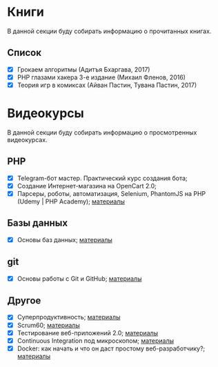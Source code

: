 # Книги
В данной секции буду собирать информацию о прочитанных книгах.

## Список
- [X] Грокаем алгоритмы (Адитъя Бхаргава, 2017)  
- [X] PHP глазами хакера 3-е издание (Михаил Фленов, 2016)
- [X] Теория игр в комиксах (Айван Пастин, Тувана Пастин, 2017)

# Видеокурсы
В данной секции буду собирать информацию о просмотренных видеокурсах.

## PHP
- [X] Telegram-бот мастер. Практический курс создания бота;  
- [X] Создание Интернет-магазина на OpenCart 2.0;  
- [X] Парсеры, роботы, автоматизация, Selenium, PhantomJS на PHP (Udemy \| PHP Academy); [материалы](https://github.com/anstag/videoCourses/tree/master/PHP/%D0%9F%D0%B0%D1%80%D1%81%D0%B5%D1%80%D1%8B%2C%20%D1%80%D0%BE%D0%B1%D0%BE%D1%82%D1%8B%2C%20%D0%B0%D0%B2%D1%82%D0%BE%D0%BC%D0%B0%D1%82%D0%B8%D0%B7%D0%B0%D1%86%D0%B8%D1%8F%2C%20Selenium%2C%20PhantomJS%20%D0%BD%D0%B0%20PHP)

## Базы данных
- [X] Основы баз данных; [материалы](https://github.com/anstag/videoCourses/tree/master/DB/%D0%9E%D1%81%D0%BD%D0%BE%D0%B2%D1%8B%20%D0%B1%D0%B0%D0%B7%20%D0%B4%D0%B0%D0%BD%D0%BD%D1%8B%D1%85)

## git
- [X] Основы работы с Git и GitHub; [материалы](https://github.com/anstag/videoCourses/tree/master/git/%D0%9E%D1%81%D0%BD%D0%BE%D0%B2%D1%8B%20%D1%80%D0%B0%D0%B1%D0%BE%D1%82%D1%8B%20%D1%81%20Git%20%D0%B8%20GitHub)

## Другое
- [X] Суперпродуктивность; [материалы](https://github.com/anstag/knowledge/tree/master/Other/%D0%A1%D1%83%D0%BF%D0%B5%D1%80%D0%BF%D1%80%D0%BE%D0%B4%D1%83%D0%BA%D1%82%D0%B8%D0%B2%D0%BD%D0%BE%D1%81%D1%82%D1%8C)
- [X] Scrum60; [материалы](https://github.com/anstag/knowledge/tree/master/Other/Scrum60)
- [X] Тестирование веб-приложений 2.0; [материалы](https://github.com/anstag/knowledge/tree/master/Other/Testing2.0)
- [X] Continuous Integration под микроскопом; [материалы](https://github.com/anstag/knowledge/tree/master/Other/IntroContinuousIntegration)
- [X] Docker: как начать и что он даст простому веб-разработчику?; [материалы](https://github.com/anstag/knowledge/tree/master/Other/Docker)
